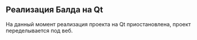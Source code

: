 ## Реализация Балда на Qt
На данный момент реализация проекта на Qt приостановлена, проект переделывается под веб.